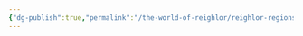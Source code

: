 ```yaml
---
{"dg-publish":true,"permalink":"/the-world-of-reighlor/reighlor-regions/ulmesse-empire/ulmesse-noble-families/helion/"}
---
```



